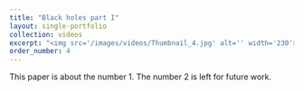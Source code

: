 ```yaml
---
title: "Black holes part I"
layout: single-portfolio
collection: videos
excerpt: "<img src='/images/videos/Thumbnail_4.jpg' alt='' width='230'>"
order_number: 4
---
```


This paper is about the number 1. The number 2 is left for future work.